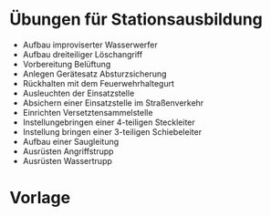 # Übungen für Stationsausbildung

- Aufbau improviserter Wasserwerfer
- Aufbau dreiteiliger Löschangriff
- Vorbereitung Belüftung
- Anlegen Gerätesatz Absturzsicherung
- Rückhalten mit dem Feuerwehrhaltegurt
- Ausleuchten der Einsatzstelle
- Absichern einer Einsatzstelle im Straßenverkehr
- Einrichten Versetztensammelstelle
- Instellungebringen einer 4-teiligen Steckleiter
- Instellung bringen einer 3-teiligen Schiebeleiter
- Aufbau einer Saugleitung
- Ausrüsten Angriffstrupp
- Ausrüsten Wassertrupp

# Vorlage

# <Title>

## Ziel

## Material

## Ablauf

## Lösung / Referenzen
